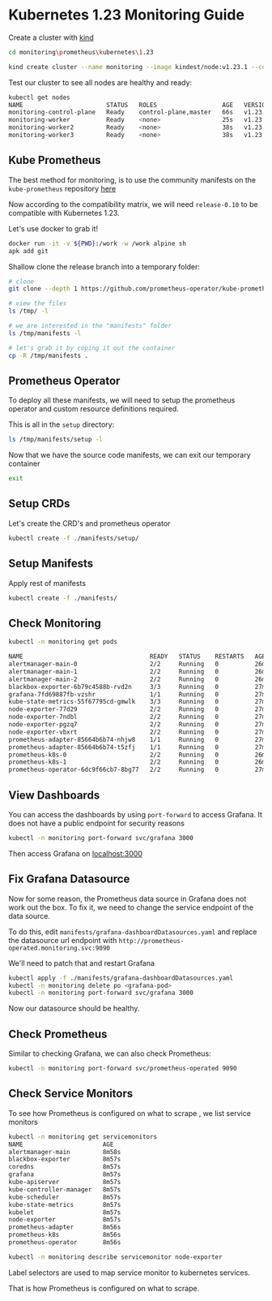 # Kubernetes 1.23 Monitoring Guide

Create a cluster with [kind](https://kind.sigs.k8s.io/docs/user/quick-start/)

```bash
cd monitoring\prometheus\kubernetes\1.23

kind create cluster --name monitoring --image kindest/node:v1.23.1 --config kind.yaml
```

Test our cluster to see all nodes are healthy and ready:

```bash
kubectl get nodes
NAME                       STATUS   ROLES                  AGE   VERSION
monitoring-control-plane   Ready    control-plane,master   66s   v1.23.1
monitoring-worker          Ready    <none>                 25s   v1.23.1
monitoring-worker2         Ready    <none>                 38s   v1.23.1
monitoring-worker3         Ready    <none>                 38s   v1.23.1
```

## Kube Prometheus

The best method for monitoring, is to use the community manifests on the `kube-prometheus`
repository [here](https://github.com/prometheus-operator/kube-prometheus)

Now according to the compatibility matrix, we will need `release-0.10` to be compatible with
Kubernetes 1.23. </br>

Let's use docker to grab it!

```bash
docker run -it -v ${PWD}:/work -w /work alpine sh
apk add git
```

Shallow clone the release branch into a temporary folder:

```bash
# clone
git clone --depth 1 https://github.com/prometheus-operator/kube-prometheus.git -b release-0.10 /tmp/

# view the files
ls /tmp/ -l

# we are interested in the "manifests" folder
ls /tmp/manifests -l

# let's grab it by coping it out the container
cp -R /tmp/manifests .
```

## Prometheus Operator

To deploy all these manifests, we will need to setup the prometheus operator and custom resource definitions required.

This is all in the `setup` directory:

```bash
ls /tmp/manifests/setup -l
```

Now that we have the source code manifests, we can exit our temporary container

```bash
exit
```

## Setup CRDs

Let's create the CRD's and prometheus operator

```bash
kubectl create -f ./manifests/setup/
```

## Setup Manifests

Apply rest of manifests

```bash
kubectl create -f ./manifests/
```

## Check Monitoring

```bash
kubectl -n monitoring get pods

NAME                                   READY   STATUS    RESTARTS   AGE
alertmanager-main-0                    2/2     Running   0          26m
alertmanager-main-1                    2/2     Running   0          26m
alertmanager-main-2                    2/2     Running   0          26m
blackbox-exporter-6b79c4588b-rvd2n     3/3     Running   0          27m
grafana-7fd69887fb-vzshr               1/1     Running   0          27m
kube-state-metrics-55f67795cd-gmwlk    3/3     Running   0          27m
node-exporter-77d29                    2/2     Running   0          27m
node-exporter-7ndbl                    2/2     Running   0          27m
node-exporter-pgzq7                    2/2     Running   0          27m
node-exporter-vbxrt                    2/2     Running   0          27m
prometheus-adapter-85664b6b74-nhjw8    1/1     Running   0          27m
prometheus-adapter-85664b6b74-t5zfj    1/1     Running   0          27m
prometheus-k8s-0                       2/2     Running   0          26m
prometheus-k8s-1                       2/2     Running   0          26m
prometheus-operator-6dc9f66cb7-8bg77   2/2     Running   0          27m
```

## View Dashboards

You can access the dashboards by using `port-forward` to access Grafana.
It does not have a public endpoint for security reasons

```bash
kubectl -n monitoring port-forward svc/grafana 3000
```

Then access Grafana on [localhost:3000](http://localhost:3000/)

## Fix Grafana Datasource

Now for some reason, the Prometheus data source in Grafana does not work out the box.
To fix it, we need to change the service endpoint of the data source. </br>

To do this, edit `manifests/grafana-dashboardDatasources.yaml` and replace the datasource url endpoint with `http://prometheus-operated.monitoring.svc:9090` </br>

We'll need to patch that and restart Grafana

```bash
kubectl apply -f ./manifests/grafana-dashboardDatasources.yaml
kubectl -n monitoring delete po <grafana-pod>
kubectl -n monitoring port-forward svc/grafana 3000
```

Now our datasource should be healthy.

## Check Prometheus

Similar to checking Grafana, we can also check Prometheus:

```bash
kubectl -n monitoring port-forward svc/prometheus-operated 9090
```

## Check Service Monitors

To see how Prometheus is configured on what to scrape , we list service monitors

```bash
kubectl -n monitoring get servicemonitors
NAME                      AGE
alertmanager-main         8m58s
blackbox-exporter         8m57s
coredns                   8m57s
grafana                   8m57s
kube-apiserver            8m57s
kube-controller-manager   8m57s
kube-scheduler            8m57s
kube-state-metrics        8m57s
kubelet                   8m57s
node-exporter             8m57s
prometheus-adapter        8m56s
prometheus-k8s            8m56s
prometheus-operator       8m56s

kubectl -n monitoring describe servicemonitor node-exporter
```

Label selectors are used to map service monitor to kubernetes services. </br>

That is how Prometheus is configured on what to scrape.
